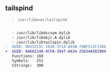 ## tailspind

> `/usr/libexec/tailspind`

```diff

   - /usr/lib/libdscsym.dylib
   - /usr/lib/libobjc.A.dylib
   - /usr/lib/libtailspin.dylib
-  UUID: 80152C5C-1636-3714-A93B-79BF522F1386
+  UUID: 84662148-4CFA-3947-A434-25634A582904
   Functions: 168
   Symbols:   251
   CStrings:  308

```
